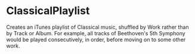 ClassicalPlaylist
=================

Creates an iTunes playlist of Classical music, shuffled by Work rather than by Track or Album. For example, all tracks of Beethoven's 5th Symphony would be played consecutively, in order, before moving on to some other work.
